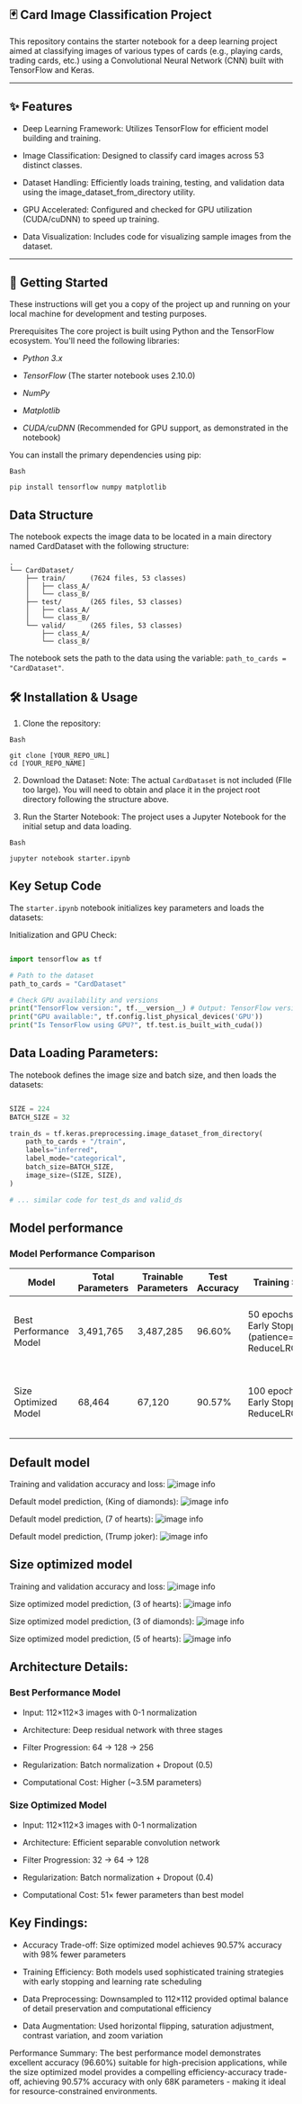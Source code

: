 ## 🃏 Card Image Classification Project
This repository contains the starter notebook for a deep learning project aimed at classifying images of various types of cards (e.g., playing cards, trading cards, etc.) using a Convolutional Neural Network (CNN) built with TensorFlow and Keras.

---

## ✨ Features
* Deep Learning Framework: Utilizes TensorFlow for efficient model building and training.

* Image Classification: Designed to classify card images across 53 distinct classes.

* Dataset Handling: Efficiently loads training, testing, and validation data using the image_dataset_from_directory utility.

* GPU Accelerated: Configured and checked for GPU utilization (CUDA/cuDNN) to speed up training.

* Data Visualization: Includes code for visualizing sample images from the dataset.
  
---

## 🚀 Getting Started
These instructions will get you a copy of the project up and running on your local machine for development and testing purposes.

Prerequisites
The core project is built using Python and the TensorFlow ecosystem. You'll need the following libraries:

* *Python 3.x*

* *TensorFlow* (The starter notebook uses 2.10.0)

* *NumPy*

* *Matplotlib*

* *CUDA/cuDNN* (Recommended for GPU support, as demonstrated in the notebook)

You can install the primary dependencies using pip:

```
Bash

pip install tensorflow numpy matplotlib
```

## Data Structure

The notebook expects the image data to be located in a main directory named CardDataset with the following structure:

```
.
└── CardDataset/
    ├── train/      (7624 files, 53 classes)
    │   ├── class_A/
    │   └── class_B/
    ├── test/       (265 files, 53 classes)
    │   ├── class_A/
    │   └── class_B/
    └── valid/      (265 files, 53 classes)
        ├── class_A/
        └── class_B/
```
The notebook sets the path to the data using the variable: `path_to_cards = "CardDataset"`.

## 🛠 Installation & Usage
1. Clone the repository:

```
Bash

git clone [YOUR_REPO_URL]
cd [YOUR_REPO_NAME]
```

2. Download the Dataset:
Note: The actual `CardDataset` is not included (FIle too large). You will need to obtain and place it in the project root directory following the structure above.

3. Run the Starter Notebook:
The project uses a Jupyter Notebook for the initial setup and data loading.

```
Bash

jupyter notebook starter.ipynb
```

## Key Setup Code
The `starter.ipynb` notebook initializes key parameters and loads the datasets:

Initialization and GPU Check:

```Python

import tensorflow as tf

# Path to the dataset
path_to_cards = "CardDataset"

# Check GPU availability and versions
print("TensorFlow version:", tf.__version__) # Output: TensorFlow version: 2.10.0
print("GPU available:", tf.config.list_physical_devices('GPU'))
print("Is TensorFlow using GPU?", tf.test.is_built_with_cuda())
```

## Data Loading Parameters:

The notebook defines the image size and batch size, and then loads the datasets:

```Python

SIZE = 224
BATCH_SIZE = 32

train_ds = tf.keras.preprocessing.image_dataset_from_directory(
    path_to_cards + "/train",
    labels="inferred",
    label_mode="categorical",
    batch_size=BATCH_SIZE,
    image_size=(SIZE, SIZE),
)

# ... similar code for test_ds and valid_ds
```

## Model performance

### Model Performance Comparison

| Model                  | Total Parameters | Trainable Parameters | Test Accuracy | Training Strategy                                    | Key Features                                                                 |
|-------------------------|-----------------|----------------------|---------------|------------------------------------------------------|-------------------------------------------------------------------------------|
| Best Performance Model  | 3,491,765       | 3,487,285            | 96.60%        | 50 epochs max, Early Stopping (patience=5), ReduceLROnPlateau | Residual blocks (64→128→256), BatchNorm, Dropout (0.5), Global Average Pooling |
| Size Optimized Model    | 68,464          | 67,120               | 90.57%        | 100 epochs max, Early Stopping, ReduceLROnPlateau    | SeparableConv2D, Reduced filters (32→64→128), Dropout (0.4), Efficient residual blocks |

## Default model

Training and validation accuracy and loss:
![image info](./images/img.png)

Default model prediction, (King of diamonds):
![image info](./images/img_1.png)

Default model prediction, (7 of hearts):
![image info](./images/img_2.png)

Default model prediction, (Trump joker):
![image info](./images/img_3.png)

## Size optimized model

Training and validation accuracy and loss:
![image info](./images/img_4.png)

Size optimized model prediction, (3 of hearts):
![image info](./images/img_5.png)

Size optimized model prediction, (3 of diamonds):
![image info](./images/img_6.png)

Size optimized model prediction, (5 of hearts):
![image info](./images/img_6.png)

## Architecture Details:
### Best Performance Model
* Input: 112×112×3 images with 0-1 normalization

* Architecture: Deep residual network with three stages

* Filter Progression: 64 → 128 → 256

* Regularization: Batch normalization + Dropout (0.5)

* Computational Cost: Higher (~3.5M parameters)

### Size Optimized Model
* Input: 112×112×3 images with 0-1 normalization

* Architecture: Efficient separable convolution network

* Filter Progression: 32 → 64 → 128

* Regularization: Batch normalization + Dropout (0.4)

* Computational Cost: 51× fewer parameters than best model

## Key Findings:
* Accuracy Trade-off: Size optimized model achieves 90.57% accuracy with 98% fewer parameters

* Training Efficiency: Both models used sophisticated training strategies with early stopping and learning rate scheduling

* Data Preprocessing: Downsampled to 112×112 provided optimal balance of detail preservation and computational efficiency

* Data Augmentation: Used horizontal flipping, saturation adjustment, contrast variation, and zoom variation

Performance Summary:
The best performance model demonstrates excellent accuracy (96.60%) suitable for high-precision applications, while the size optimized model provides a compelling efficiency-accuracy trade-off, achieving 90.57% accuracy with only 68K parameters - making it ideal for resource-constrained environments.
